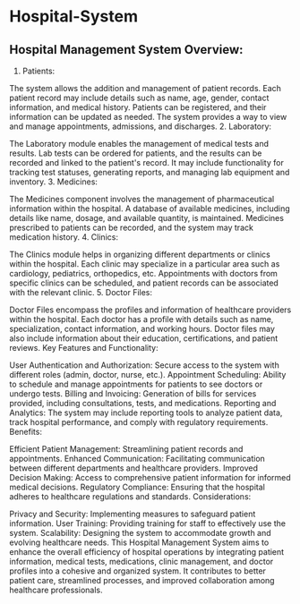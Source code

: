# Hospital-System

## Hospital Management System Overview:
1. Patients:

The system allows the addition and management of patient records. Each patient record may include details such as name, age, gender, contact information, and medical history.
Patients can be registered, and their information can be updated as needed.
The system provides a way to view and manage appointments, admissions, and discharges.
2. Laboratory:

The Laboratory module enables the management of medical tests and results.
Lab tests can be ordered for patients, and the results can be recorded and linked to the patient's record.
It may include functionality for tracking test statuses, generating reports, and managing lab equipment and inventory.
3. Medicines:

The Medicines component involves the management of pharmaceutical information within the hospital.
A database of available medicines, including details like name, dosage, and available quantity, is maintained.
Medicines prescribed to patients can be recorded, and the system may track medication history.
4. Clinics:

The Clinics module helps in organizing different departments or clinics within the hospital.
Each clinic may specialize in a particular area such as cardiology, pediatrics, orthopedics, etc.
Appointments with doctors from specific clinics can be scheduled, and patient records can be associated with the relevant clinic.
5. Doctor Files:

Doctor Files encompass the profiles and information of healthcare providers within the hospital.
Each doctor has a profile with details such as name, specialization, contact information, and working hours.
Doctor files may also include information about their education, certifications, and patient reviews.
Key Features and Functionality:

User Authentication and Authorization: Secure access to the system with different roles (admin, doctor, nurse, etc.).
Appointment Scheduling: Ability to schedule and manage appointments for patients to see doctors or undergo tests.
Billing and Invoicing: Generation of bills for services provided, including consultations, tests, and medications.
Reporting and Analytics: The system may include reporting tools to analyze patient data, track hospital performance, and comply with regulatory requirements.
Benefits:

Efficient Patient Management: Streamlining patient records and appointments.
Enhanced Communication: Facilitating communication between different departments and healthcare providers.
Improved Decision Making: Access to comprehensive patient information for informed medical decisions.
Regulatory Compliance: Ensuring that the hospital adheres to healthcare regulations and standards.
Considerations:

Privacy and Security: Implementing measures to safeguard patient information.
User Training: Providing training for staff to effectively use the system.
Scalability: Designing the system to accommodate growth and evolving healthcare needs.
This Hospital Management System aims to enhance the overall efficiency of hospital operations by integrating patient information, medical tests, medications, clinic management, and doctor profiles into a cohesive and organized system. It contributes to better patient care, streamlined processes, and improved collaboration among healthcare professionals.






